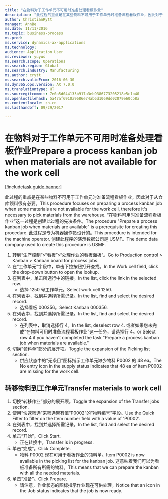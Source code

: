 ```yaml
--- 
title: "在物料对于工作单元不可用时准备处理看板作业"
description: "此过程的重点是在某些物料不可用于工作单元时准备流程看板作业，因此对于从仓库领料很有必要。"
author: ChristianRytt
manager: AnnBe
ms.date: 11/11/2016
ms.topic: business-process
ms.prod: 
ms.service: dynamics-ax-applications
ms.technology: 
audience: Application User
ms.reviewer: yuyus
ms.search.scope: Operations
ms.search.region: Global
ms.search.industry: Manufacturing
ms.author: crytt
ms.search.validFrom: 2016-06-30
ms.dyn365.ops.version: AX 7.0.0
ms.translationtype: HT
ms.sourcegitcommit: 7e0a5d044133b917a3eb9386773205218e5c1b40
ms.openlocfilehash: 5a47af6910a9686e74ab6d1069dd02079e60cb8a
ms.contentlocale: zh-cn
ms.lasthandoff: 09/29/2017

---
```

# <a name="prepare-a-process-kanban-job-when-materials-are-not-available-for-the-work-cell"></a><span data-ttu-id="004fe-103">在物料对于工作单元不可用时准备处理看板作业</span><span class="sxs-lookup"><span data-stu-id="004fe-103">Prepare a process kanban job when materials are not available for the work cell</span></span>

[!include[task guide banner](../../includes/task-guide-banner.md)]

<span data-ttu-id="004fe-104">此过程的重点是在某些物料不可用于工作单元时准备流程看板作业，因此对于从仓库领料很有必要。</span><span class="sxs-lookup"><span data-stu-id="004fe-104">This procedure focuses on preparing a process kanban job when some materials are not available for the work cell, therefore it's necessary to pick materials from the warehouse.</span></span> <span data-ttu-id="004fe-105">“在物料可用时准备流程看板作业”这一过程是创建此过程的先决条件。</span><span class="sxs-lookup"><span data-stu-id="004fe-105">The procedure "Prepare a process kanban job when materials are available" is a prerequisite for creating this procedure.</span></span> <span data-ttu-id="004fe-106">此过程是专为机器操作员设计的。</span><span class="sxs-lookup"><span data-stu-id="004fe-106">This procedure is intended for the machine operator.</span></span> <span data-ttu-id="004fe-107">创建此程序的演示数据公司是 USMF。</span><span class="sxs-lookup"><span data-stu-id="004fe-107">The demo data company used to create this procedure is USMF.</span></span>

1. <span data-ttu-id="004fe-108">转到“生产控制”>“看板”>“处理作业的看板面板”。</span><span class="sxs-lookup"><span data-stu-id="004fe-108">Go to Production control > Kanban > Kanban board for process jobs.</span></span>
2. <span data-ttu-id="004fe-109">在“工作单元”字段中，单击下拉按钮打开查找。</span><span class="sxs-lookup"><span data-stu-id="004fe-109">In the Work cell field, click the drop-down button to open the lookup.</span></span>
3. <span data-ttu-id="004fe-110">在列表中，单击所选行中的链接。</span><span class="sxs-lookup"><span data-stu-id="004fe-110">In the list, click the link in the selected row.</span></span>
    * <span data-ttu-id="004fe-111">选择 1250 号工作单元。</span><span class="sxs-lookup"><span data-stu-id="004fe-111">Select work cell 1250.</span></span>  
4. <span data-ttu-id="004fe-112">在列表中，找到并选择所需记录。</span><span class="sxs-lookup"><span data-stu-id="004fe-112">In the list, find and select the desired record.</span></span>
    * <span data-ttu-id="004fe-113">选择看板 000356。</span><span class="sxs-lookup"><span data-stu-id="004fe-113">Select Kanban 000356.</span></span>  
5. <span data-ttu-id="004fe-114">在列表中，找到并选择所需记录。</span><span class="sxs-lookup"><span data-stu-id="004fe-114">In the list, find and select the desired record.</span></span>
    * <span data-ttu-id="004fe-115">在列表中，取消选择行 4。</span><span class="sxs-lookup"><span data-stu-id="004fe-115">In the list, deselect row 4.</span></span> <span data-ttu-id="004fe-116">或者如果您未完成“在物料可用时准备流程看板作业”这一任务，请选择行 4。</span><span class="sxs-lookup"><span data-stu-id="004fe-116">or Select row 4 if you haven't completed the task "Prepare a process kanban job when materials are available."</span></span>  
6. <span data-ttu-id="004fe-117">切换“领料单”部分的展开项。</span><span class="sxs-lookup"><span data-stu-id="004fe-117">Toggle the expansion of the Picking list section.</span></span>
    * <span data-ttu-id="004fe-118">供应状态中的“无条目”图标指示工作单元缺少物料 P0002 的 48 ea。</span><span class="sxs-lookup"><span data-stu-id="004fe-118">The No entry icon in the supply status indicates that 48 ea of item P0002 are missing for the work cell.</span></span>  

## <a name="transfer-materials-to-work-cell"></a><span data-ttu-id="004fe-119">转移物料到工作单元</span><span class="sxs-lookup"><span data-stu-id="004fe-119">Transfer materials to work cell</span></span>
1. <span data-ttu-id="004fe-120">切换“转移作业”部分的展开项。</span><span class="sxs-lookup"><span data-stu-id="004fe-120">Toggle the expansion of the Transfer jobs section.</span></span>
2. <span data-ttu-id="004fe-121">使用“快速筛选”来筛选带有值“P0002”的“物料编号”字段。</span><span class="sxs-lookup"><span data-stu-id="004fe-121">Use the Quick Filter to filter on the Item number field with a value of 'P0002'.</span></span>
3. <span data-ttu-id="004fe-122">在列表中，找到并选择所需记录。</span><span class="sxs-lookup"><span data-stu-id="004fe-122">In the list, find and select the desired record.</span></span>
4. <span data-ttu-id="004fe-123">单击“开始”。</span><span class="sxs-lookup"><span data-stu-id="004fe-123">Click Start.</span></span>
    * <span data-ttu-id="004fe-124">正在转换中。</span><span class="sxs-lookup"><span data-stu-id="004fe-124">Transfer is in progress.</span></span>  
5. <span data-ttu-id="004fe-125">单击“完成”。</span><span class="sxs-lookup"><span data-stu-id="004fe-125">Click Complete.</span></span>
    * <span data-ttu-id="004fe-126">物料 P0002 现在可用于看板作业的领料单。</span><span class="sxs-lookup"><span data-stu-id="004fe-126">Item P0002 is now available in the picking list for the kanban job.</span></span> <span data-ttu-id="004fe-127">这意味着我们可以为看板准备所有所需的物料。</span><span class="sxs-lookup"><span data-stu-id="004fe-127">This means that we can prepare the kanban with all the needed materials.</span></span>  
6. <span data-ttu-id="004fe-128">单击“准备”。</span><span class="sxs-lookup"><span data-stu-id="004fe-128">Click Prepare.</span></span>
    * <span data-ttu-id="004fe-129">请注意，作业状态的图标指示作业现在可供处理。</span><span class="sxs-lookup"><span data-stu-id="004fe-129">Notice that an icon in the Job status indicates that the job is now ready.</span></span>  


